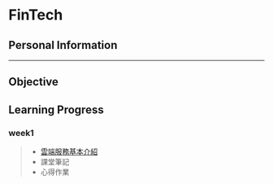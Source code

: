 # FinTech
## Personal Information
---
## Objective
## Learning Progress
### week1
>* [雲端服務基本介紹](https://drive.google.com/file/d/1UYbm03ehUAsKlICvyp1P4I0PZ_g8vlCv/view)
>* 課堂筆記
>  * 心得作業

